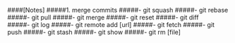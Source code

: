 ####[Notes]
#####1. merge commits 
#####- git squash 
#####- git rebase 
#####- git pull 
#####- git merge 
#####- git reset 
#####- git diff  
#####- git log 
#####- git remote add [url]
#####- git fetch 
#####- git push 
#####- git stash 
#####- git show 
#####- git rm [file]

